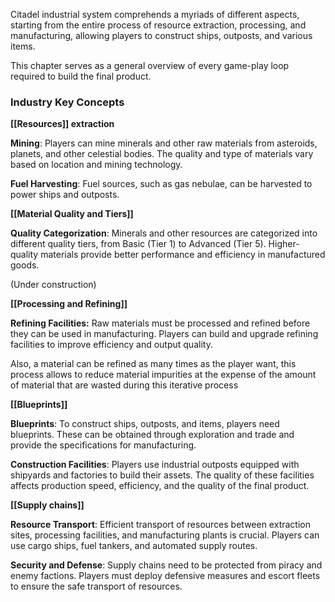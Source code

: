 Citadel industrial system comprehends a myriads of different aspects, starting from the entire process of resource extraction, processing, and manufacturing, allowing players to construct ships, outposts, and various items.

This chapter serves as a general overview of every game-play loop required to build the final product.

### **Industry Key Concepts**

**[[Resources]] extraction**

**Mining**: Players can mine minerals and other raw materials from asteroids, planets, and other celestial bodies. The quality and type of materials vary based on location and mining technology.

**Fuel Harvesting**: Fuel sources, such as gas nebulae, can be harvested to power ships and outposts. 

**[[Material Quality and Tiers]]**

**Quality Categorization**: Minerals and other resources are categorized into different quality tiers, from Basic (Tier 1) to Advanced (Tier 5). Higher-quality materials provide better performance and efficiency in manufactured goods.

(Under construction)

**[[Processing and Refining]]**

**Refining Facilities:** Raw materials must be processed and refined before they can be used in manufacturing. Players can build and upgrade refining facilities to improve efficiency and output quality.

Also, a material can be refined as many times as the player want, this process allows to reduce material impurities at the expense of the amount of material that are wasted during this iterative process

**[[Blueprints]]**

**Blueprints**: To construct ships, outposts, and items, players need blueprints. These can be obtained through exploration and trade and provide the specifications for manufacturing.

**Construction Facilities**: Players use industrial outposts equipped with shipyards and factories to build their assets. The quality of these facilities affects production speed, efficiency, and the quality of the final product.

**[[Supply chains]]**

**Resource Transport**: Efficient transport of resources between extraction sites, processing facilities, and manufacturing plants is crucial. Players can use cargo ships, fuel tankers, and automated supply routes.

**Security and Defense**: Supply chains need to be protected from piracy and enemy factions. Players must deploy defensive measures and escort fleets to ensure the safe transport of resources.